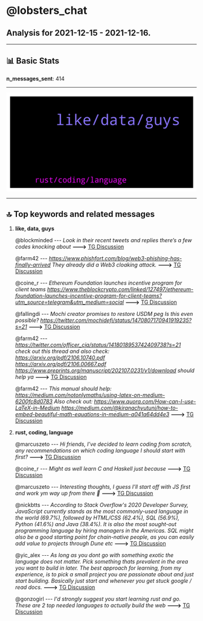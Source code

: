 # **@lobsters_chat**
 ## Analysis for **2021-12-15** - **2021-12-16**.

---

## 📊 **Basic Stats**

**n_messages_sent**: 414

---
![wordcloud](lobsters_chat_1Days_wordcloud.png)

---


## 🔝 **Top keywords and related messages**

1. **like, data, guys**

    @blockminded --- *Look in their recent tweets and replies there’s a few codes knocking about* **--->** [TG Discussion](https://t.me/lobsters_chat/308051)

    @farm42 --- *https://www.phishfort.com/blog/web3-phishing-has-finally-arrived   They already did a Web3 cloaking attack.* **--->** [TG Discussion](https://t.me/lobsters_chat/308043)

    @coine_r --- *Ethereum Foundation launches incentive program for client teams  https://www.theblockcrypto.com/linked/127497/ethereum-foundation-launches-incentive-program-for-client-teams?utm_source=telegram&utm_medium=social* **--->** [TG Discussion](https://t.me/lobsters_chat/307548)

    @fallingdi --- *Mochi creator promises to restore USDM peg  Is this even possible?  https://twitter.com/mochidefi/status/1470807170941919235?s=21* **--->** [TG Discussion](https://t.me/lobsters_chat/307568)

    @farm42 --- *https://twitter.com/officer_cia/status/1418018953742409738?s=21 check out this thread and also check:  https://arxiv.org/pdf/2106.10740.pdf  https://arxiv.org/pdf/2106.00667.pdf  https://www.preprints.org/manuscript/202107.0231/v1/download  should help ya* **--->** [TG Discussion](https://t.me/lobsters_chat/307895)

    @farm42 --- *This manual should help: https://medium.com/notonlymaths/using-latex-on-medium-6200fc8d0783  Also check out:   https://www.quora.com/How-can-I-use-LaTeX-in-Medium  https://medium.com/@kiranachyutuni/how-to-embed-beautiful-math-equations-in-medium-a041a64dd4e3* **--->** [TG Discussion](https://t.me/lobsters_chat/307865)

2. **rust, coding, language**

    @marcuszeto --- *Hi friends, I’ve decided to learn coding from scratch, any recommendations on which coding language I should start with first?* **--->** [TG Discussion](https://t.me/lobsters_chat/307997)

    @coine_r --- *Might as well learn C and Haskell just because* **--->** [TG Discussion](https://t.me/lobsters_chat/308029)

    @marcuszeto --- *Interesting thoughts, I guess I’ll start off with JS first and work ym way up from there 👀* **--->** [TG Discussion](https://t.me/lobsters_chat/308019)

    @nickbtts --- *According to Stack Overflow's 2020 Developer Survey, JavaScript currently stands as the most commonly-used language in the world (69.7%), followed by HTML/CSS (62.4%), SQL (56.9%), Python (41.6%) and Java (38.4%). It is also the most sought-out programming language by hiring managers in the Americas.  SQL might also be a good starting point for chain-native people, as you can easily add value to projects through Dune etc* **--->** [TG Discussion](https://t.me/lobsters_chat/308015)

    @yic_alex --- *As long as you dont go with something exotic the language does not matter. Pick something thats prevalent in the area you want to build in later. The best approach for learning, from my experience, is to pick a small project you are passionate about and just start building. Basically just start and whenever you get stuck google / read docs.* **--->** [TG Discussion](https://t.me/lobsters_chat/308008)

    @gonzogirl --- *I'd strongly suggest you start learning rust and go. These are 2 top needed languages to actually build the web* **--->** [TG Discussion](https://t.me/lobsters_chat/308007)

